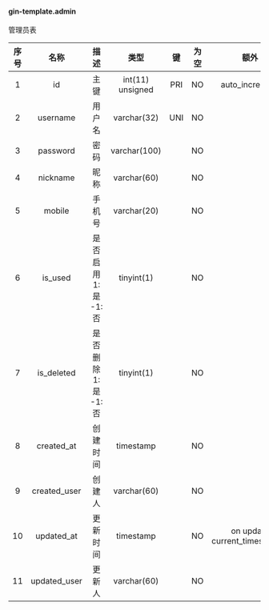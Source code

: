 #### gin-template.admin 
管理员表

| 序号 | 名称 | 描述 | 类型 | 键 | 为空 | 额外 | 默认值 |
| :--: | :--: | :--: | :--: | :--: | :--: | :--: | :--: |
| 1 | id | 主键 | int(11) unsigned | PRI | NO | auto_increment |  |
| 2 | username | 用户名 | varchar(32) | UNI | NO |  | '' |
| 3 | password | 密码 | varchar(100) |  | NO |  | '' |
| 4 | nickname | 昵称 | varchar(60) |  | NO |  | '' |
| 5 | mobile | 手机号 | varchar(20) |  | NO |  | '' |
| 6 | is_used | 是否启用 1:是  -1:否 | tinyint(1) |  | NO |  | 1 |
| 7 | is_deleted | 是否删除 1:是  -1:否 | tinyint(1) |  | NO |  | -1 |
| 8 | created_at | 创建时间 | timestamp |  | NO |  | current_timestamp() |
| 9 | created_user | 创建人 | varchar(60) |  | NO |  | '' |
| 10 | updated_at | 更新时间 | timestamp |  | NO | on update current_timestamp() | current_timestamp() |
| 11 | updated_user | 更新人 | varchar(60) |  | NO |  | '' |

